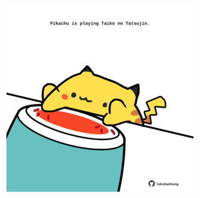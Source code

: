<!-- built at 31/07/2025, 15:01:04 UTC -->
<p align="center">
  <img width="500" height="500" src="./ReadmeImage.svg">
</p>

